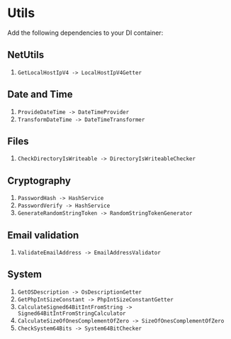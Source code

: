 # Utils
Add the following dependencies to your DI container:

## NetUtils
1. `GetLocalHostIpV4 -> LocalHostIpV4Getter`

## Date and Time
1. `ProvideDateTime -> DateTimeProvider`
2. `TransformDateTime -> DateTimeTransformer`

## Files
1. `CheckDirectoryIsWriteable -> DirectoryIsWriteableChecker`

## Cryptography
1. `PasswordHash -> HashService`
2. `PasswordVerify -> HashService`
3. `GenerateRandomStringToken -> RandomStringTokenGenerator`

## Email validation
1. `ValidateEmailAddress -> EmailAddressValidator`

## System
1. `GetOSDescription -> OsDescriptionGetter`
2. `GetPhpIntSizeConstant -> PhpIntSizeConstantGetter`
3. `CalculateSigned64BitIntFromString -> Signed64BitIntFromStringCalculator`
4. `CalculateSizeOfOnesComplementOfZero -> SizeOfOnesComplementOfZero`
5. `CheckSystem64Bits -> System64BitChecker`
